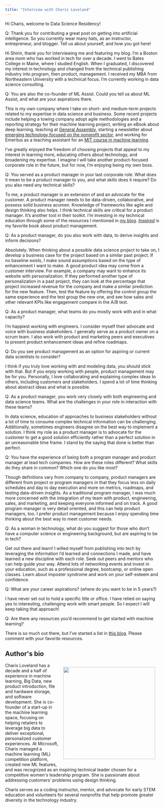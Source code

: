 ```yaml
---
title: "Interview with Charis Loveland"
---
```


Hi Charis, welcome to Data Science Residency!

Q: Thank you for contributing a great post on getting into artificial intelligence. So you currently wear many hats, as an instructor, entrepreneur, and blogger. Tell us about yourself, and how you got here!

Hi Shirin, thank you for interviewing me and featuring my blog. I’m a Boston area mom who has worked in tech for over a decade. I went to Bates College in Maine, where I studied English. When I graduated, I discovered my interest in technology and changed from the technical publishing industry into program, then product, management. I received my MBA from Northeastern University with a technical focus. I’m currently working in data science consulting. 

Q: You are also the co-founder of ML Assist. Could you tell us about ML Assist, and what are your aspirations there.

This is my own company where I take on short- and medium-term projects related to my expertise in data science and business. Some recent projects include helping a towing company adopt agile methodologies and a reporting strategy for their machine learning project, writing an eBook about deep learning, teaching at [General Assembly](https://generalassemb.ly/instructors/charis-loveland/13350), starting a newsletter about [emerging technology focused on the nonprofit sector](https://cohort3.us18.list-manage.com/subscribe?u=e82df9ca93bab66140565a478&id=9e39720475), and working for Emeritus as a teaching assistant for an [MIT course in machine learning](https://professionalonline1.mit.edu/machine-learning/index.php).

I’ve greatly enjoyed the freedom of choosing projects that appeal to my interest in learning more, educating others about technology, and broadening my expertise. I imagine I will take another product-focused corporate role in the future, but for now, I’m enjoying being my own boss.

Q: You served as a product manager in your last corporate role. What does it mean to be a product manager to you, and what skills does it require? Do you also need any technical skills?

To me, a product manager is an extension of and an advocate for the customer. A product manager needs to be data-driven, collaborative, and possess solid business acumen. Knowledge of frameworks like agile and design thinking also helps. I think technical skills are critical for a product manager. It’s another tool in their toolkit. I’m investing in my technical education through some of the resources I mentioned in [my blog](https://charismama.blogspot.com/2018/12/how-do-you-get-into-artificial.html). [*Inspired*](https://www.goodreads.com/book/show/3323374-inspired) is my favorite book about product management.

Q: As a product manager, do you also work with data, to derive insights and inform decisions?

Absolutely. When thinking about a possible data science project to take on, I develop a business case for the project based on a similar past project. If no baseline exists, I make sound assumptions based on the type of enhancement I want to make. A good product idea may come from a customer interview. For example, a company may want to enhance its website with personalization. If they performed another type of personalization in a past project, they can look at the percentage that project increased revenue for the company and make a similar prediction for the new feature. Then, test the feature by offering the control group the same experience and the test group the new one, and see how sales and other relevant KPIs like engagement compare in the A/B test.

Q: As a product manager, what teams do you mostly work with and in what capacity?

I’m happiest working with engineers. I consider myself their advocate and voice with business stakeholders. I generally serve as a product owner on a scrum team. I also work with product and marketing peers and executives to present product enhancement ideas and refine roadmaps.

Q: Do you see product management as an option for aspiring or current data scientists to consider?

I think if you truly love working with and modeling data, you should stick with that. But if you enjoy working with people, product management may be for you. Personally, I love collaborating and explaining complex ideas to others, including customers and stakeholders. I spend a lot of time thinking about abstract ideas and what is possible.

Q: As a product manager, you work very closely with both engineering and data science teams. What are the challenges in your role in interaction with these teams?

In data science, education of approaches to business stakeholders without a lot of time to consume complex technical information can be challenging. Additionally, sometimes engineers disagree on the best way to implement a solution. I think my role as a product manager is to advocate for the customer to get a good solution efficiently rather than a perfect solution in an unreasonable time frame. I stand by the saying that done is better than perfect.

Q: You have the experience of being both a program manager and product manager at lead tech companies. How are these roles different? What skills do they share in common? Which one do you like most?

Though definitions vary from company to company, product managers are different from project or program managers in that they focus less on daily schedules and day to day execution and more on metrics, roadmaps, and testing data-driven insights. As a traditional program manager, I was much more concerned with the integration of my team with product, engineering, sales, and marketing, and keeping everyone informed and on track. A good program manager is very detail oriented, and this can help product managers, too. I prefer product management because I enjoy spending time thinking about the best way to meet customer needs.

Q: As a woman in technology, what do you suggest for those who don’t have a computer science or engineering background, but are aspiring to be in tech?

Get out there and learn! I willed myself from publishing into tech by leveraging the information I’d learned and connections I made, and have learned a new discipline with each role. Seek out peers and mentors who can help guide your way. Attend lots of networking events and invest in your education, such as a professional degree, bootcamp, or online open classes. Learn about imposter syndrome and work on your self-esteem and confidence.

Q: What are your career aspirations? (where do you want to be in 5 years?)

I have never set out to hold a specific title or office. I have relied on saying yes to interesting, challenging work with smart people. So I expect I will keep taking that approach!

Q: Are there any resources you’d recommend to get started with machine learning?

There is so much out there, but I’ve started a list in [this blog](https://charismama.blogspot.com/2018/12/how-do-you-get-into-artificial.html). Please comment with your favorite resources.


## Author's bio

<div style="text-align: center; float: right; margin: 1em;">
  <img src="/img/newsletters/2018_dec/charis_loveland.jpg" style="width: 300px; height: 300px"/>
</div>

Charis Loveland has a decade and a half of experience in machine learning, Big Data, new product introduction, file and hardware storage, and software development. She is co-founder of a start-up in the machine learning space, focusing on helping retailers to leverage big data to deliver exceptional, personalized customer experiences. At Microsoft, Charis managed a machine learning (ML) competition platform, created new ML features, and was recognized as an inspiring technical leader chosen for a competitive women's leadership program. She is passionate about addressing customers’ problems using design thinking.

Charis serves as a coding instructor, mentor, and advocate for early STEM education and volunteers for several nonprofits that help promote greater diversity in the technology industry.

